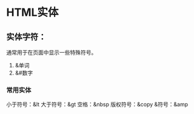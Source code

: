 # HTML实体
## 实体字符：
通常用于在页面中显示一些特殊符号。
1. &单词
2. &#数字
### 常用实体 
小于符号：&lt
大于符号：&gt
空格：&nbsp
版权符号：&copy
&符号：&amp
